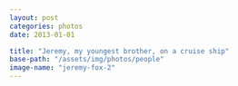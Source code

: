 ```yaml
---
layout: post
categories: photos
date: 2013-01-01

title: "Jeremy, my youngest brother, on a cruise ship"
base-path: "/assets/img/photos/people"
image-name: "jeremy-fox-2"
---
```


